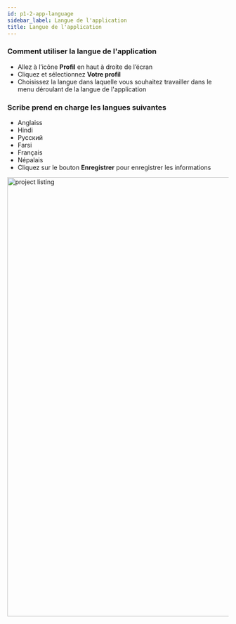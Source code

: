 ```yaml
---
id: p1-2-app-language
sidebar_label: Langue de l'application
title: Langue de l'application
---
```


### Comment utiliser la langue de l'application ###

- Allez à l’icône **Profil** en haut à droite de l’écran
- Cliquez et sélectionnez  **Votre profil**
- Choisissez la langue dans laquelle vous souhaitez travailler dans le menu déroulant de la langue de l'application

### Scribe prend en charge les langues suivantes ###
  - Anglaiss
  - Hindi
  - Русский
  - Farsi
  - Français
  - Népalais
- Cliquez sur le bouton **Enregistrer** pour enregistrer les informations

<img src="/0.5.3/fr_applanguage.png"  width="1000px" alt="project listing"/> 